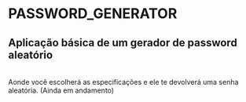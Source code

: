 # PASSWORD_GENERATOR

## Aplicação básica de um gerador de password aleatório
<br>
Aonde você escolherá as especificações e ele te devolverá uma senha aleatória. (Ainda em andamento)
